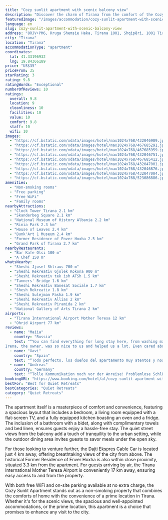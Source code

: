 ```yaml
---
title: "Cozy sunlit apartment with scenic balcony view"
description: "Discover the charm of Tirana from the comfort of the Cozy Sunlit Apartment, a serene haven offering a scenic balcony view that captures the essence of city living."
featuredImage: "/images/accommodation/cozy-sunlit-apartment-with-scenic-balcony-view-432046989.jpg"
language: en
slug: cozy-sunlit-apartment-with-scenic-balcony-view
address: "8RJV+PM6, Rruga Shemsie Haka, Tirana 1001, Shqipëri, 1001 Tirana, Albania"
city: "Tirana"
location: "Tirana"
accommodationType: "apartment"
coordinates:
  lat: 41.33196932
  lng: 19.84366189
price: "US$35"
priceFrom: 35
starRating: 3
rating: 9.8
ratingWords: "Exceptional"
numberOfReviews: 10
ratings:
  overall: 9.8
  location: 9
  cleanliness: 10
  facilities: 10
  value: 10
  comfort: 9.8
  staff: 10
  wifi: 10
images:
  - "https://cf.bstatic.com/xdata/images/hotel/max1024x768/432046989.jpg?k=a72d944bc50366ad67668b2a5e2500f2a1e7384f9cba9baf4095cd3d0fe530d0&o=&hp=1"
  - "https://cf.bstatic.com/xdata/images/hotel/max1024x768/467685291.jpg?k=cf6fabcff083971cdb45bff808d5457c92603d7ddceec250f7c17287bc09feca&o=&hp=1"
  - "https://cf.bstatic.com/xdata/images/hotel/max1024x768/467685959.jpg?k=2c851f634640574e9b5f43afe15e63ee8a7011ad199a42522442eb6b9361516e&o=&hp=1"
  - "https://cf.bstatic.com/xdata/images/hotel/max1024x768/432046751.jpg?k=a9c9435c5fe2afeb279ce91083e73d8c03e619e23c70a7496519b305e1f5ebda&o=&hp=1"
  - "https://cf.bstatic.com/xdata/images/hotel/max1024x768/467685412.jpg?k=92832b6ee6d42876128f1d48e25b74abb4b470bf5c707c08464482ca6ea61831&o=&hp=1"
  - "https://cf.bstatic.com/xdata/images/hotel/max1024x768/432047001.jpg?k=05da2aa9feeca70623d73dbb3132c784870a00d05c1e0b65b96299ca1c67d3da&o=&hp=1"
  - "https://cf.bstatic.com/xdata/images/hotel/max1024x768/432046876.jpg?k=fdff1fd8b0fe06622d3dc64946284f78ef2839bf739e7e3eb9a87d209364c9f0&o=&hp=1"
  - "https://cf.bstatic.com/xdata/images/hotel/max1024x768/432047004.jpg?k=0d607abf5f1dc0ef737239805b180bb29d44fbc4d3ffcf6d1213ba5fd4b7d245&o=&hp=1"
  - "https://cf.bstatic.com/xdata/images/hotel/max1024x768/523086886.jpg?k=16c69507870e0454dd67ab147a435c2423890d23e4d4b49b4bba8c5dd48cafdf&o=&hp=1"
amenities:
  - "Non-smoking rooms"
  - "Free parking"
  - "Free WiFi"
  - "Family rooms"
nearbyAttractions:
  - "Clock Tower Tirana 2.1 km"
  - "Skanderbeg Square 2.1 km"
  - "National Museum of History Albania 2.2 km"
  - "Rinia Park 2.3 km"
  - "House of Leaves 2.4 km"
  - "Bunk'Art 1 Museum 2.4 km"
  - "Former Residence of Enver Hoxha 2.5 km"
  - "Grand Park of Tirana 2.7 km"
nearbyRestaurants:
  - "Bar Kafe Olsi 100 m"
  - "A Chef 150 m"
whatsNearby:
  - "Sheshi Jjosef Shtraus 700 m"
  - "Sheshi Rekreativ Gjolek Kokona 900 m"
  - "Sheshi Rekreativ tek ish ATSh 1.5 km"
  - "Tanners' Bridge 1.6 km"
  - "Sheshi Rekreativ Banesat Sociale 1.7 km"
  - "Shesh Rekreativ 1.8 km"
  - "Sheshi Sulejman Pasha 1.9 km"
  - "Sheshi Rekreativ Allias 2 km"
  - "Sheshi Rekreativ Piramida 2 km"
  - "National Gallery of Arts Tirana 2 km"
airports:
  - "Tirana International Airport Mother Teresa 12 km"
  - "Ohrid Airport 77 km"
reviews:
  - name: "Maiia"
    country: "Russia"
    text: "“You can find everything for long stay here, from washing machine and iron to some kitchen staff and dishes. Like at home
Irena, the owner, was so nice to us and helped us a lot. Even cared about giving us tv box to watch something cute for...”"
  - name: "Xavi"
    country: "Spain"
    text: "“Todo perfecto, los dueños del apartamento muy atentos y nos dieron informacion sobre los autobuses, restaurantes y demas actividades por la zona”"
  - name: "Andreas"
    country: "Germany"
    text: "“Tolle Kommunikation noch vor der Anreise! Problemlose Schlüsselübergabe, alles hat so geklappt, wie vorher erklärt. Die Wohnung ist sehr schön eingerichtet, richtig gemütlich. Direkt in der Nähe sind Einkaufsmöglichkeiten und Bars/Cafes....”"
bookingURL: "https://www.booking.com/hotel/al/cozy-sunlit-apartment-with-scenic-balcony-view.en-gb.html?aid=8035640"
bestFor: "Best for Quiet Retreats"
bestCategories: "Quiet Retreats"
category: "Quiet Retreats"
---
```


The apartment itself is a masterpiece of comfort and convenience, featuring a spacious layout that includes a bedroom, a living room equipped with a flat-screen TV, and a fully equipped kitchen boasting an oven and a fridge. The inclusion of a bathroom with a bidet, along with complimentary towels and bed linen, ensures guests enjoy a hassle-free stay. The quiet street views from the balcony add a touch of tranquility to the urban setting, while the outdoor dining area invites guests to savor meals under the open sky.

For those looking to venture further, the Dajti Ekspres Cable Car is located just 4 km away, offering breathtaking views of the city from above. The historical Former Residence of Enver Hoxha is also within close proximity, situated 3.3 km from the apartment. For guests arriving by air, the Tirana International Mother Teresa Airport is conveniently 17 km away, ensuring easy access to and from the property.

With both free WiFi and on-site parking available at no extra charge, the Cozy Sunlit Apartment stands out as a non-smoking property that combines the comforts of home with the convenience of a prime location in Tirana. Whether it's for the scenic views, the spacious and well-appointed accommodations, or the prime location, this apartment is a choice that promises to enhance any visit to the city.